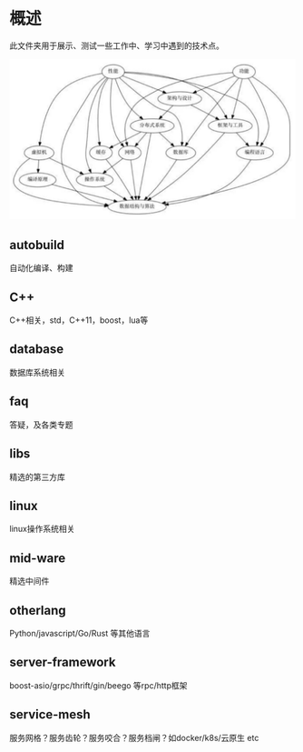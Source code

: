# 概述
此文件夹用于展示、测试一些工作中、学习中遇到的技术点。

![img-1](tech-map.JPG)

## autobuild
自动化编译、构建

## C++
C++相关，std，C++11，boost，lua等

## database
数据库系统相关

## faq
答疑，及各类专题

## libs
精选的第三方库

## linux 
linux操作系统相关

## mid-ware
精选中间件

## otherlang
Python/javascript/Go/Rust 等其他语言

## server-framework
boost-asio/grpc/thrift/gin/beego 等rpc/http框架

## service-mesh
服务网格？服务齿轮？服务咬合？服务档闸？如docker/k8s/云原生 etc
